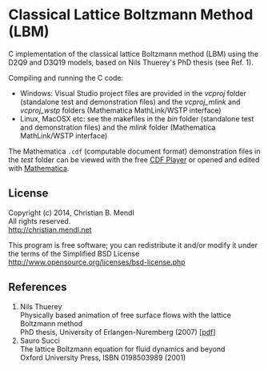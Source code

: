Classical Lattice Boltzmann Method (LBM)
========================================

C implementation of the classical lattice Boltzmann method (LBM) using the D2Q9 and D3Q19 models, based on Nils Thuerey's PhD thesis (see Ref. 1).

Compiling and running the C code:
- Windows: Visual Studio project files are provided in the *vcproj* folder (standalone test and demonstration files) and the *vcproj_mlink* and *vcproj_wstp* folders (Mathematica MathLink/WSTP interface)
- Linux, MacOSX etc: see the makefiles in the *bin* folder (standalone test and demonstration files) and the *mlink* folder (Mathematica MathLink/WSTP interface)

The Mathematica `.cdf` (computable document format) demonstration files in the *test* folder can be viewed with the free [CDF Player](http://www.wolfram.com/cdf-player) or opened and edited with [Mathematica](http://www.wolfram.com/mathematica).

License
-------
Copyright (c) 2014, Christian B. Mendl  
All rights reserved.  
http://christian.mendl.net

This program is free software; you can redistribute it and/or
modify it under the terms of the Simplified BSD License
http://www.opensource.org/licenses/bsd-license.php


References
----------
1. Nils Thuerey  
   Physically based animation of free surface flows with the lattice Boltzmann method  
   PhD thesis, University of Erlangen-Nuremberg (2007) [[pdf](http://www.thuerey.de/ntoken/download/nthuerey_070313_phdthesis.pdf)]
2. Sauro Succi  
   The lattice Boltzmann equation for fluid dynamics and beyond  
   Oxford University Press, ISBN 0198503989 (2001)
